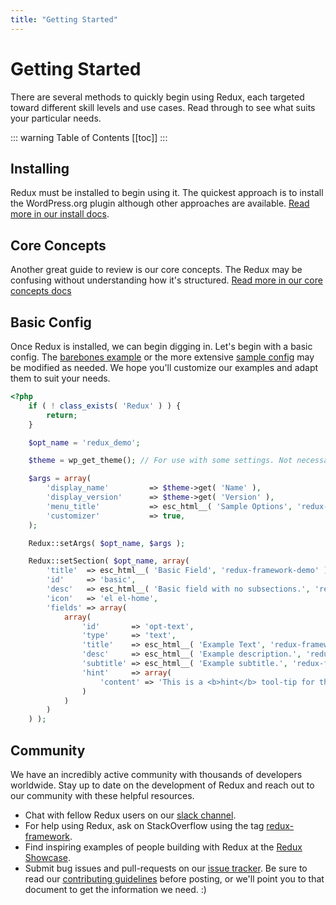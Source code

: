 ```yaml
---
title: "Getting Started" 
---
```


# Getting Started

There are several methods to quickly begin using Redux, each targeted toward different skill levels and use cases. Read 
through to see what suits your particular needs.

::: warning Table of Contents
[[toc]]
:::

## Installing
Redux must be installed to begin using it. The quickest approach is to install the WordPress.org plugin although other 
approaches are available. [Read more in our install docs](install.md).

## Core Concepts
Another great guide to review is our core concepts.  The Redux may be confusing without understanding how it's structured. [Read more in our core concepts docs](core-concepts.md)

## Basic Config
Once Redux is installed, we can begin digging in. Let's begin with a basic config. The [barebones example](https://github.com/reduxframework/redux-framework/blob/master/sample/barebones-config.php) 
or the more extensive [sample config](https://github.com/reduxframework/redux-framework/blob/master/sample/sample-config.php) may be modified as needed. 
We hope you'll customize our examples and adapt them to suit your needs.

```php
<?php
    if ( ! class_exists( 'Redux' ) ) {
        return;
    }

    $opt_name = 'redux_demo';

    $theme = wp_get_theme(); // For use with some settings. Not necessary.

    $args = array(
        'display_name'         => $theme->get( 'Name' ),
        'display_version'      => $theme->get( 'Version' ),
        'menu_title'           => esc_html__( 'Sample Options', 'redux-framework-demo' ),
        'customizer'           => true,
    );

    Redux::setArgs( $opt_name, $args );

    Redux::setSection( $opt_name, array(
        'title'  => esc_html__( 'Basic Field', 'redux-framework-demo' ),
        'id'     => 'basic',
        'desc'   => esc_html__( 'Basic field with no subsections.', 'redux-framework-demo' ),
        'icon'   => 'el el-home',
        'fields' => array(
            array(
                'id'       => 'opt-text',
                'type'     => 'text',
                'title'    => esc_html__( 'Example Text', 'redux-framework-demo' ),
                'desc'     => esc_html__( 'Example description.', 'redux-framework-demo' ),
                'subtitle' => esc_html__( 'Example subtitle.', 'redux-framework-demo' ),
                'hint'     => array(
                    'content' => 'This is a <b>hint</b> tool-tip for the text field.<br/><br/>Add any HTML based text you like here.',
                )
            )
        )
    ) );
```

## Community
We have an incredibly active community with thousands of developers worldwide. Stay up to date on the development of 
Redux and reach out to our community with these helpful resources.

- Chat with fellow Redux users on our [slack channel](http://slack.redux.io/).
- For help using Redux, ask on StackOverflow using the tag [redux-framework](https://stackoverflow.com/search?q=%23redux-framework).
- Find inspiring examples of people building with Redux at the [Redux Showcase](https://redux.io/showcase/envato-market/).
- Submit bug issues and pull-requests on our [issue tracker](https://github.com/reduxframework/redux-framework/issues). Be sure to read our [contributing guidelines](https://github.com/reduxframework/redux-framework/blob/master/CONTRIBUTING.md) before posting, or we'll point you to that document to get the information we need. :)
